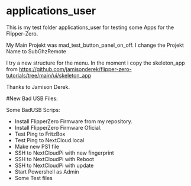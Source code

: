 # applications_user
This is my test folder applications_user for testing some Apps for the Flipper-Zero.

My Main Projekt was mad_test_button_panel_on_off.
I change the Projekt Name to SubGhzRemote

I try a new structure for the menu.
In the moment i copy the skeleton_app from https://github.com/jamisonderek/flipper-zero-tutorials/tree/main/ui/skeleton_app

Thanks to Jamison Derek.

#New Bad USB Files:

Some BadUSB Scrips:
- Install FlipperZero Firmware from my repository.
- Install FlipperZero Firmware Oficial.
- Test Ping to FritzBox
- Test Ping to NextCloud.local
- Make new PS1 file
- SSH to NextCloudPi with new fingerprint
- SSH to NextCloudPi with Reboot
- SSH to NextCloudPi with update
- Start Powershell as Admin
- Some Test files
